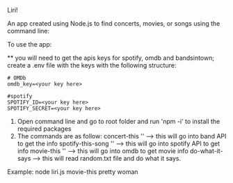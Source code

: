 Liri!

An app created using Node.js to find concerts, movies, or songs using the command line:

To use the app:

** you will need to get the apis keys for spotify, omdb and bandsintown; create a .env file with the keys with the following structure:

    # OMDb
    omdb_key=<your key here>

    #spotify
    SPOTIFY_ID=<your key here>
    SPOTIFY_SECRET=<your key here>

1. Open command line and go to root folder and run 'npm -i' to install the required packages
2. The commands are as follow:
    concert-this '<band name here>' --> this will go into band API to get the info
    spotify-this-song '<song name here>' --> this will go into spotify API to get info
    movie-this '<movie name here>' --> this will go into omdb to get movie info
    do-what-it-says  --> this will read random.txt file and do what it says.

Example: node liri.js movie-this pretty woman

